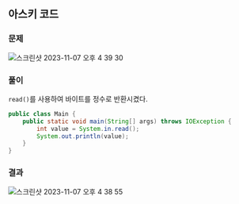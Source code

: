 ## 아스키 코드

### 문제

![스크린샷 2023-11-07 오후 4 39 30](https://github.com/Heo-y-y/development-blog/assets/112863029/546960a3-b574-408f-92d6-6da473a69c47)

### 풀이

`read()`를 사용하여 바이트를 정수로 반환시켰다.

```java
public class Main {
    public static void main(String[] args) throws IOException {
        int value = System.in.read();
        System.out.println(value);
    }
}
```

### 결과

![스크린샷 2023-11-07 오후 4 38 55](https://github.com/Heo-y-y/development-blog/assets/112863029/542c2d0c-90a7-4ea8-996d-e60008520298)
